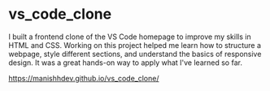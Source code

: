 # vs_code_clone
 I built a frontend clone of the VS Code homepage to improve my skills in HTML and CSS. Working on this project helped me learn how to structure a webpage, style different sections, and understand the basics of responsive design. It was a great hands-on way to apply what I've learned so far.

 https://manishhdev.github.io/vs_code_clone/
 
